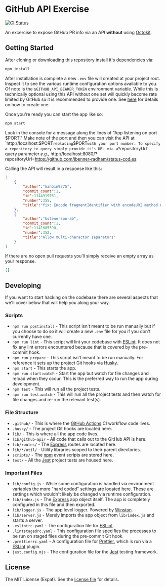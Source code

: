 GitHub API Exercise
===================
[![CI Status][CI BADGE]][CI PAGE]

An excercise to expose GitHub PR info via an API **without** using [Octokit](https://github.com/octokit).

Getting Started
---------------
After cloning or downloading this repository install it's dependencies via:

```sh
npm install
```

After installation is complete a new `.env` file will created at your project root.
Inspect it to see the various runtime configuration options available to you. Of note
is the `$GITHUB_API_BEARER_TOKEN` environment variable. While this is technically
optional using this API without one set will quickly become rate limited by GitHub so
it is recommended to provide one. See [here](https://docs.github.com/en/rest/guides/getting-started-with-the-rest-api?apiVersion=2022-11-28#authenticating) for details
on how to create one.

Once you're ready you can start the app like so:

```sh
npm start
```

Look in the console for a message along the lines of "App listening on port $PORT." Make note of the port and then you can visit the API at `http://localhost:$PORT` replacing `$PORT` with your port number. To specify a repository to query simply provide it's URL via a `?repositoryUrl` query parameter _e.g._, http://localhost:8080/?repositoryUrl=https://github.com/jbenner-radham/status-cod.es

Calling the API will result in a response like this:

```json
[
    {
        "author":"hanbin9775",
        "commit_count":1,
        "id":1144919761,
        "number":355,
        "title":"fix: Encode fragmentIdentifier with encodeURI method not encodeURIComponent at stringifyUrl"
    },
    {
        "author":"kstenerson-ab",
        "commit_count":1,
        "id":1141685590,
        "number":352,
        "title":"Allow multi-charactor separators"
    }
]
```

If there are no open pull requests you'll simply receive an empty array as your response.

```json
[]
```

Developing
----------
If you want to start hacking on the codebase there are several aspects that we'll cover below that will help you along your way.

### Scripts
* `npm run postinstall` - This script isn't meant to be run manually but if you choose to do so it will create a new `.env` file for you if you don't currently have one.
* `npm run lint` - This script will lint your codebase with [ESLint](https://eslint.org/). It does not fix any lint errors encountered because that is covered by the pre-commit hook.
* `npm run prepare` - This script isn't meant to be run manually. For reference it sets up the project Git hooks via [Husky](https://typicode.github.io/husky/).
* `npm start` - This starts the app.
* `npm run start:watch` - Start the app but watch for file changes and reload when they occur. This is the preferred way to run the app during development.
* `npm test` - This will run all the project tests.
* `npm run test:watch` - This will run all the project tests and then watch for file changes and re-run the relevant test(s).

### File Structure
* `.github/` - This is where the [GitHub Actions](https://docs.github.com/en/actions) CI workflow code lives.
* `.husky/` - The project Git hooks are located here.
* `lib/` - This is where all the app code lives.
* `lib/github-api/` - All code that calls out to the GitHub API is here.
* `lib/routes/` - The [Express](https://expressjs.com/) routes are located here.
* `lib/*/util/` - Utility libraries scoped to their parent directories.
* `scripts/` - The [npm](https://www.npmjs.com/) event scripts are stored here.
* `test/` - All the [Jest](https://jestjs.io/) project tests are housed here.

### Important Files
* `lib/config.js` - While some configuration is handled via environment variables the more "hard coded" settings are located here. These are settings which wouldn't likely be changed via runtime configuration.
* `lib/index.js` - The [Express](https://expressjs.com/) app object itself. The app is completely configured in this file and then exported.
* `lib/logger.js` - The app level logger. Powered by [Winston](https://www.npmjs.com/package/winston).
* `lib/server.js` - Merely imports the app object from `lib/index.js` and starts a server.
* `.eslintrc.yaml` - The configuration file for [ESLint](https://eslint.org/).
* `.lintstagedrc.yaml` - This configuration file specifies the processes to be run on staged files during the pre-commit Git hook.
* `.prettierrc.yaml` - A configuration file for [Prettier](https://prettier.io/), which is run via a [ESLint](https://eslint.org/) plugin.
* `jest.config.mjs` - The configuration file for the [Jest](https://jestjs.io/) testing framework.

License
-------
The MIT License (Expat). See the [license file](LICENSE) for details.

[CI BADGE]: https://github.com/jbenner-radham/github-api-exercise/actions/workflows/ci.yaml/badge.svg
[CI PAGE]: https://github.com/jbenner-radham/github-api-exercise/actions/workflows/ci.yaml
